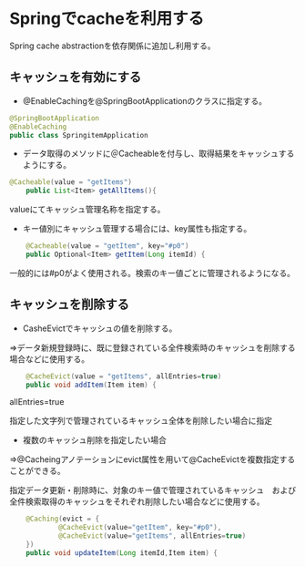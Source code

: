 # Springでcacheを利用する
Spring cache abstractionを依存関係に追加し利用する。

## キャッシュを有効にする
* @EnableCachingを@SpringBootApplicationのクラスに指定する。
~~~ java
@SpringBootApplication
@EnableCaching
public class SpringitemApplication
~~~

* データ取得のメソッドに＠Cacheableを付与し、取得結果をキャッシュするようにする。
~~~ java
@Cacheable(value = "getItems")
	public List<Item> getAllItems(){
~~~
valueにてキャッシュ管理名称を指定する。

* キー値別にキャッシュ管理する場合には、key属性も指定する。
~~~ java
	@Cacheable(value = "getItem", key="#p0")
	public Optional<Item> getItem(Long itemId) {
~~~
一般的には#p0がよく使用される。検索のキー値ごとに管理されるようになる。

## キャッシュを削除する
* CasheEvictでキャッシュの値を削除する。

⇒データ新規登録時に、既に登録されている全件検索時のキャッシュを削除する場合などに使用する。
~~~ java
	@CacheEvict(value = "getItems", allEntries=true)
	public void addItem(Item item) {
~~~
allEntries=true

指定した文字列で管理されているキャッシュ全体を削除したい場合に指定

* 複数のキャッシュ削除を指定したい場合

⇒@Cacheingアノテーションにevict属性を用いて@CacheEvictを複数指定することができる。

指定データ更新・削除時に、対象のキー値で管理されているキャッシュ　および　全件検索取得のキャッシュをそれぞれ削除したい場合などに使用する。
~~~ java
	@Caching(evict = {
			@CacheEvict(value="getItem", key="#p0"),
			@CacheEvict(value="getItems", allEntries=true)
	})
	public void updateItem(Long itemId,Item item) {
~~~


